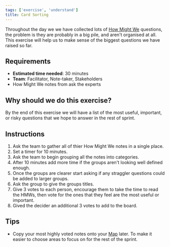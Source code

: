```yaml
---
tags: ['exercise', 'understand']
title: Card Sorting
---
```


Throughout the day we we have collected lots of [How Might We](/exercises/how-might-we) questions, the
problem is they are probably in a big pile, and aren't organised at all. This
exercise will help us to make sense of the biggest questions we have raised so
far.

## Requirements

- **Estimated time needed**: 30 minutes
- **Team**: Facilitator, Note-taker, Stakeholders
- How Might We notes from ask the experts

## Why should we do this exercise?

By the end of this exercise we will have a list of the most useful, important, or risky questions that we hope to answer in the rest of sprint.

## Instructions

1. Ask the team to gather all of thier How Might We notes in a single place.
2. Set a timer for 10 minutes.
3. Ask the team to begin grouping all the notes into categories.
4. After 10 minutes add more time if the groups aren't looking well defined enough.
5. Once the groups are clearer start asking if any straggler questions could be added to larger groups.
6. Ask the group to give the groups titles.
7. Give 3 votes to each person, encourage them to take the time to read the HMWs, then vote for the ones that they feel are the most useful or important.
8. Gived the decider an additional 3 votes to add to the board.

## Tips

- Copy your most highly voted notes onto your [Map](/exercises/make-a-map.md) later. To make it easier to choose areas to focus on for the rest of the sprint.
